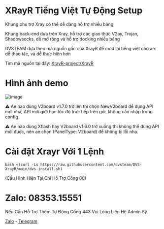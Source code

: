 # XRayR Tiếng Việt Tự Động Setup

Khung phụ trợ Xray có thể dễ dàng hỗ trợ nhiều bảng.

Khung back-end dựa trên Xray, hỗ trợ các giao thức V2ay, Trojan, Shadowsocks, dễ mở rộng và hỗ trợ docking nhiều bảng

DVSTEAM dựa theo mã nguồn gốc của XrayR để mod lại tiếng việt cho ae dễ thao tác, và dễ thực hiện hơn

Tìm mã nguồn tại đây: [XrayR-project/XrayR](https://github.com/XrayR-project/XrayR)

# Hình ảnh demo

![image](https://github.com/dvsteam/DVS-XrayR/assets/91702958/78d3fd48-04c6-4713-ab39-8baae5d92c92)

⚠ Ae nào dùng V2board v1.7.0 trở lên thì chọn NewV2board để dụng API mới nha, API mới giới hạn tốc độ trực tiếp trên gói, không cần nhập trong config

⚠ Ae nào dùng Xflash hay V2board v1.6.0 trở xuống thì không thể dùng API mới được, nên ae chọn (PanelType: V2board) để không bị lỗi nha.
# Cài đặt Xrayr Với 1 Lệnh
```
bash <(curl -Ls https://raw.githubusercontent.com/dvsteam/DVS-XrayR/main/dvs-install.sh)
```
(Cấu Hình Hiện Tại Chỉ Hỗ Trợ Cổng 80)
# Zalo: 08353.15551
Nếu Cần Hỗ Trợ Thêm Tự Động Cổng 443 Vui Lòng Liên Hệ Admin Sỹ

[Zalo](https://zalo.me/dvsteam) - [Telegram](https://t.me/DuongVanSy)
